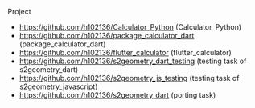 Project
- https://github.com/h102136/Calculator_Python (Calculator_Python)
- https://github.com/h102136/package_calculator_dart (package_calculator_dart)
- https://github.com/h102136/flutter_calculator (flutter_calculator)
- https://github.com/h102136/s2geometry_dart_testing (testing task of s2geometry_dart)
- https://github.com/h102136/s2geometry_js_testing (testing task of s2geometry_javascript)
- https://github.com/h102136/s2geometry_dart (porting task)